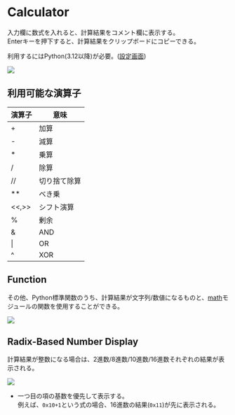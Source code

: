 # Calculator

入力欄に数式を入れると、計算結果をコメント欄に表示する。  
Enterキーを押下すると、計算結果をクリップボードにコピーできる。

利用するにはPython(3.12以降)が必要。([設定画面](/window/app-settings.md#extensions))  

![](../image/adhoc-command/calculator1.png)

## 利用可能な演算子

|演算子|意味|
|----|----|
|+|加算|
|-|減算|
|*|乗算|
|/|除算|
|//|切り捨て除算|
|**|べき乗|
|<<,>>|シフト演算|
|%|剰余|
|&|AND|
|\||OR|
|^|XOR|

## Function

その他、Python標準関数のうち、計算結果が文字列/数値になるものと、[math](https://docs.python.org/ja/3/library/math.html)モジュールの関数を使用することができる。

![](../image/calculator2.png)

## Radix-Based Number Display

計算結果が整数になる場合は、2進数/8進数/10進数/16進数それぞれの結果が表示される。

![](../image/adhoc-command/calculator2.png)

- 一つ目の項の基数を優先して表示する。  
例えば、`0x10+1`という式の場合、16進数の結果(`0x11`)が先に表示される。


